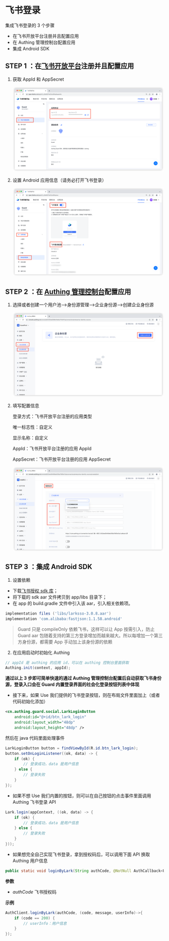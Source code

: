 # 飞书登录

<LastUpdated/>

集成飞书登录的 3 个步骤

- 在飞书开放平台注册并且配置应用
- 在 Authing 管理控制台配置应用
- 集成 Android SDK

## STEP 1 ：在[飞书开放平台](https://open.feishu.cn/)注册并且配置应用

1. 获取 AppId 和 AppSecret

   ![](./images/lark/1.png)

2. 设置 Android 应用信息（请务必打开飞书登录）

   ![](./images/lark/2.png)

## STEP 2 ：在 [Authing 管理控制台](https://console.authing.cn/)配置应用

1. 选择或者创建一个用户池—>身份源管理—>企业身份源—>创建企业身份源

   ![](./images/lark/3.png)

2. 填写配置信息

   登录方式：飞书开放平台注册的应用类型

   唯一标志性：自定义

   显示名称：自定义

   AppId：飞书开放平台注册的应用 AppId

   AppSecret：飞书开放平台注册的应用 AppSecret

   ![](./images/lark/4.png)

## STEP 3 ：集成 Android SDK

1. 设置依赖

- 下载[飞书授权 sdk 库](https://sf3-cn.feishucdn.com/obj/lark-eco-passport/LarkSSOSDKAndroid-3.0.8.zip)；
- 将下载的 sdk aar 文件拷贝到 app/libs 目录下；
- 在 app 的 build.gradle 文件中引入该 aar，引入相关依赖项。

```groovy
implementation files ('libs/larksso-3.0.8.aar')
implementation 'com.alibaba:fastjson:1.1.58.android'
```

> Guard 只是 compileOnly 依赖飞书，这样可以让 App 按需引入，防止 Guard aar 包随着支持的第三方登录增加而越来越大。所以每增加一个第三方身份源，都需要 App 手动加上该身份源的依赖

2. 在应用启动时初始化 Authing

```java
// appId 是 authing 的应用 id，可以在 authing 控制台里面获取
Authing.init(context, appId);
```

**通过以上 3 步即可简单快速的通过 Authing 管理控制台配置后自动获取飞书身份源，登录入口会在 Guard 内置登录界面的社会化登录按钮列表中体现**

- 接下来，如果 Use 我们提供的飞书登录按钮，则在布局文件里面加上（或者代码初始化添加）

```xml
<cn.authing.guard.social.LarkLoginButton
    android:id="@+id/btn_lark_login"
    android:layout_width="48dp"
    android:layout_height="48dp" />
```

然后在 java 代码里面处理事件

```java
LarkLoginButton button = findViewById(R.id.btn_lark_login);
button.setOnLoginListener((ok, data) -> {
    if (ok) {
        // 登录成功，data 是用户信息
    } else {
        // 登录失败
    }
});
```

- 如果不想 Use 我们内置的按钮，则可以在自己按钮的点击事件里面调用 Authing 飞书登录 API

```java
Lark.login(appContext, ((ok, data) -> {
    if (ok) {
        // 登录成功，data 是用户信息
    } else {
        // 登录失败
    }
}));
```

- 如果想完全自己实现飞书登录，拿到授权码后，可以调用下面 API 换取 Authing 用户信息

```java
public static void loginByLark(String authCode, @NotNull AuthCallback<UserInfo> callback)
```

**参数**

- _authCode_ 飞书授权码

**示例**

```java
AuthClient.loginByLark(authCode, (code, message, userInfo)->{
    if (code == 200) {
        // userInfo：用户信息
    }
});
```
